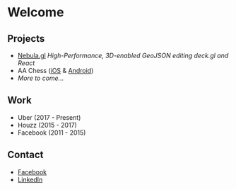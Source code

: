 # Welcome


## Projects

- [Nebula.gl](https://neb.gl/) _High-Performance, 3D-enabled GeoJSON editing deck.gl and React_
- AA Chess ([iOS](https://apps.apple.com/au/app/aa-chess/id510295966) & [Android](https://play.google.com/store/apps/details?id=com.kargeor.apps.aachess&hl=en_US))
- _More to come..._

## Work

- Uber (2017 - Present)
- Houzz (2015 - 2017)
- Facebook (2011 - 2015)

## Contact

- [Facebook](https://www.facebook.com/kargeor)
- [LinkedIn](https://www.linkedin.com/in/kargeor/)
